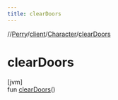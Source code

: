 ```yaml
---
title: clearDoors
---
```

//[Perry](../../../index.html)/[client](../index.html)/[Character](index.html)/[clearDoors](clear-doors.html)



# clearDoors



[jvm]\
fun [clearDoors](clear-doors.html)()




